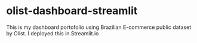 # olist-dashboard-streamlit
This is my dashboard portofolio using Brazilian E-commerce public dataset by Olist. I deployed this in Streamlit.io
